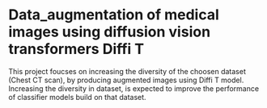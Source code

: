 # Data_augmentation of medical images using diffusion vision transformers Diffi T

This project foucses on increasing the diversity of the choosen dataset (Chest CT scan), by producing augmented images using Diffi T model. Increasing the diversity in dataset, is expected to improve the performance of 
classifier models build on that dataset.
